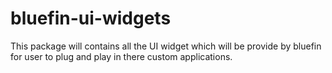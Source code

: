 # bluefin-ui-widgets
This package will contains all the UI widget which will be provide by bluefin for user to plug and play in there custom applications.
